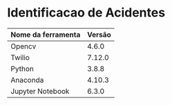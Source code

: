 # Identificacao de Acidentes

| Nome da ferramenta  |  Versão  |
| ------------------  | -------- |
| Opencv | 4.6.0 |
| Twilio | 7.12.0 |
| Python | 3.8.8 |
| Anaconda | 4.10.3 |
| Jupyter Notebook | 6.3.0 |
